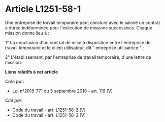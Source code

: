 # Article L1251-58-1

Une entreprise de travail temporaire peut conclure avec le salarié un contrat à durée indéterminée pour l'exécution de
missions successives. Chaque mission donne lieu à :

1° La conclusion d'un contrat de mise à disposition entre l'entreprise de travail temporaire et le client utilisateur, dit “
entreprise utilisatrice ” ;

2° L'établissement, par l'entreprise de travail temporaire, d'une lettre de mission.

**Liens relatifs à cet article**

_Créé par_:

  - Loi n°2018-771 du 5 septembre 2018 - art. 116 (V)

_Cité par_:

  - Code du travail - art. L1251-58-2 (V)
  - Code du travail - art. L1251-58-3 (V)
